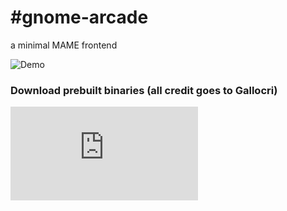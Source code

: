 #gnome-arcade
============

a minimal MAME frontend

![Demo](https://raw.githubusercontent.com/strippato/gnome-arcade/master/gnomearcade.gif)



### Download prebuilt binaries (all credit goes to Gallocri)
![Linux](http://software.opensuse.org/download.html?project=home%3Agallochri%3AStrippato&package=gnome-arcade)





